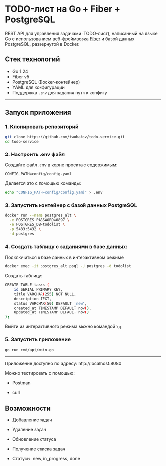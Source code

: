 # TODO-лист на Go + Fiber + PostgreSQL

REST API для управления задачами (TODO-лист), написанный на языке Go с использованием веб-фреймворка [Fiber](https://github.com/gofiber/fiber) и базой данных PostgreSQL, развернутой в Docker.

## Стек технологий

- Go 1.24
- Fiber v5
- PostgreSQL (Docker-контейнер)
- YAML для конфигурации
- Поддержка `.env` для задания пути к конфигу

---

## Запуск приложения

### 1. Клонировать репозиторий

```bash
git clone https://github.com/twobakov/todo-service.git
cd todo-service
```

### 2. Настроить .env файл
Создайте файл .env в корне проекта с содержимым:
```env
CONFIG_PATH=config/config.yaml
```
Делается это с помощью команды:
```bash
echo "CONFIG_PATH=config/config.yaml" > .env
```

### 3. Запустить контейнер с базой данных PostgreSQL

```bash
docker run --name postgres_alt \
  -e POSTGRES_PASSWORD=0897 \
  -e POSTGRES_DB=todolist \
  -p 5433:5432 \
  -d postgres
```
### 4. Создать таблицу с заданиями в базе данных:

Подключиться к базе данных в интерактивном режиме:

```bash
docker exec -it postgres_alt psql -U postgres -d todolist
```
Создать таблицу:
```bash
CREATE TABLE tasks (
    id SERIAL PRIMARY KEY,
    title VARCHAR(255) NOT NULL,
    description TEXT,
    status VARCHAR(50) DEFAULT 'new',
    created_at TIMESTAMP DEFAULT now(),
    updated_at TIMESTAMP DEFAULT now()
);
```

Выйти из интерактивного режима можно командой ```\q```

### 5. Запустить приложение
```bash
go run cmd/api/main.go
```
---

Приложение доступно по адресу: http://localhost:8080

Можно тестировать с помощью:

- Postman

- curl

##  Возможности
- Добавление задач

- Удаление задач

- Обновление статуса

- Получение списка задач

- Статусы: new, in_progress, done
